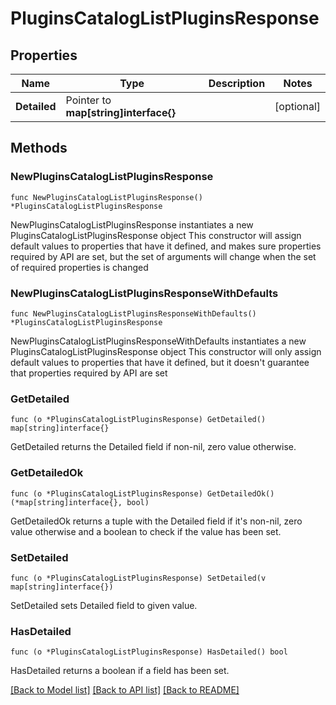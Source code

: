# PluginsCatalogListPluginsResponse


## Properties

Name | Type | Description | Notes
------------ | ------------- | ------------- | -------------
**Detailed** | Pointer to **map[string]interface{}** |  | [optional] 



## Methods


### NewPluginsCatalogListPluginsResponse

`func NewPluginsCatalogListPluginsResponse() *PluginsCatalogListPluginsResponse`

NewPluginsCatalogListPluginsResponse instantiates a new PluginsCatalogListPluginsResponse object
This constructor will assign default values to properties that have it defined,
and makes sure properties required by API are set, but the set of arguments
will change when the set of required properties is changed

### NewPluginsCatalogListPluginsResponseWithDefaults

`func NewPluginsCatalogListPluginsResponseWithDefaults() *PluginsCatalogListPluginsResponse`

NewPluginsCatalogListPluginsResponseWithDefaults instantiates a new PluginsCatalogListPluginsResponse object
This constructor will only assign default values to properties that have it defined,
but it doesn't guarantee that properties required by API are set


### GetDetailed

`func (o *PluginsCatalogListPluginsResponse) GetDetailed() map[string]interface{}`

GetDetailed returns the Detailed field if non-nil, zero value otherwise.

### GetDetailedOk

`func (o *PluginsCatalogListPluginsResponse) GetDetailedOk() (*map[string]interface{}, bool)`

GetDetailedOk returns a tuple with the Detailed field if it's non-nil, zero value otherwise
and a boolean to check if the value has been set.

### SetDetailed

`func (o *PluginsCatalogListPluginsResponse) SetDetailed(v map[string]interface{})`

SetDetailed sets Detailed field to given value.


### HasDetailed

`func (o *PluginsCatalogListPluginsResponse) HasDetailed() bool`

HasDetailed returns a boolean if a field has been set.









[[Back to Model list]](../README.md#documentation-for-models) [[Back to API list]](../README.md#documentation-for-api-endpoints) [[Back to README]](../README.md)


